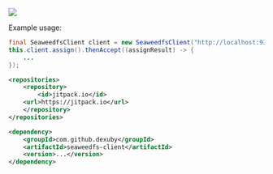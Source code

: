 [![](https://jitpack.io/v/dexuby/seaweedfs-client.svg)](https://jitpack.io/#dexuby/seaweedfs-client)

Example usage:
```java
final SeaweedfsClient client = new SeaweedfsClient("http://localhost:9333");
this.client.assign().thenAccept((assignResult) -> {
    ...
});
```

```xml
<repositories>
    <repository>
        <id>jitpack.io</id>
	<url>https://jitpack.io</url>
    </repository>
</repositories>

<dependency>
    <groupId>com.github.dexuby</groupId>
    <artifactId>seaweedfs-client</artifactId>
    <version>...</version>
</dependency>
```
